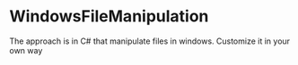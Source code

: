 # WindowsFileManipulation
The approach is in C# that manipulate files in windows. Customize it in your own way
